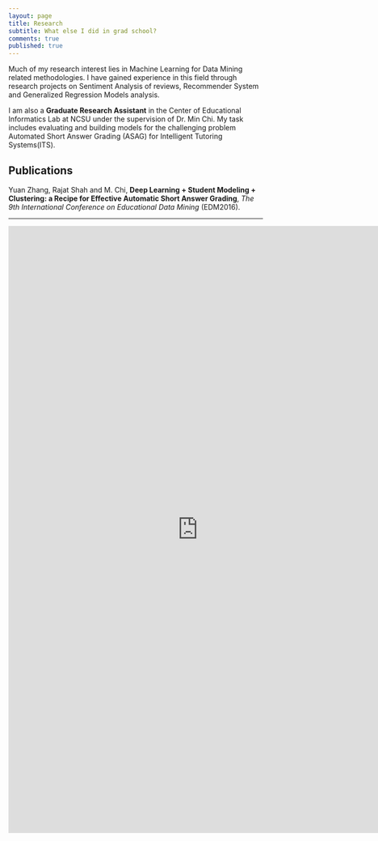 ```yaml
---
layout: page
title: Research
subtitle: What else I did in grad school?
comments: true
published: true
---
```

Much of my research interest lies in Machine Learning for Data Mining related methodologies. I have gained experience in this field through research projects on Sentiment Analysis of reviews, Recommender System and Generalized Regression Models analysis.

I am also a __Graduate Research Assistant__ in the Center of Educational Informatics Lab at NCSU under the supervision of Dr. Min Chi. My task includes evaluating and building models for the challenging problem Automated Short Answer Grading (ASAG) for Intelligent Tutoring Systems(ITS). 

## Publications

Yuan Zhang, Rajat Shah and M. Chi, **Deep Learning + Student Modeling + Clustering: a Recipe for Effective Automatic Short Answer Grading**, _The 9th International Conference on Educational Data Mining_ (EDM2016).

---

<iframe src="http://shahrajat.com/assets/Rajat_Shah_Resume.pdf" style="width:750px; height:1200px;" frameborder="0"></iframe>
